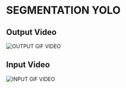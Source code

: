 # SEGMENTATION YOLO

## Output Video
![OUTPUT GIF VIDEO](https://github.com/benny-png/YOLO_SEGMENTATION/blob/main/output%20(1).gif)

## Input Video
![INPUT GIF VIDEO](https://github.com/benny-png/YOLO_SEGMENTATION/blob/main/yt1s%20(1).gif)

